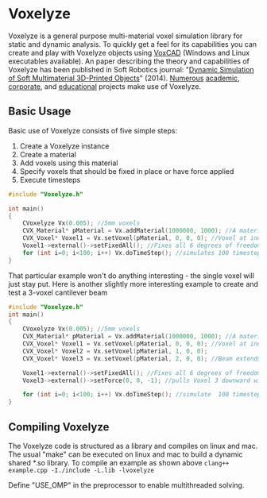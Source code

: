 Voxelyze
========

Voxelyze is a general purpose multi-material voxel simulation library for static and dynamic analysis. To quickly get a feel for its capabilities you can create and play with Voxelyze objects using [VoxCAD](http://www.voxcad.com) (Windows and Linux executables available). An paper describing the theory and capabilities of Voxelyze has been published in Soft Robotics journal: "[Dynamic Simulation of Soft Multimaterial 3D-Printed Objects](http://online.liebertpub.com/doi/pdfplus/10.1089/soro.2013.0010)" (2014). [Numerous](https://sites.google.com/site/jonhiller/hardware/soft-robots) 
[academic](http://creativemachines.cornell.edu/soft-robots), [corporate](http://www.fastcompany.com/3006259/stratasyss-programmable-materials-just-add-water), and [educational](http://www.sciencebuddies.org/science-fair-projects/project_ideas/Robotics_p016.shtml) projects make use of Voxelyze.


Basic Usage
--------

Basic use of Voxelyze consists of five simple steps:

1. Create a Voxelyze instance
2. Create a material
3. Add voxels using this material
4. Specify voxels that should be fixed in place or have force applied
5. Execute timesteps

```c++
#include "Voxelyze.h"

int main()
{
	CVoxelyze Vx(0.005); //5mm voxels
	CVX_Material* pMaterial = Vx.addMaterial(1000000, 1000); //A material with stiffness E=1MPa and density 1000Kg/m^3
	CVX_Voxel* Voxel1 = Vx.setVoxel(pMaterial, 0, 0, 0); //Voxel at index x=0, y=0. z=0
	Voxel1->external()->setFixedAll(); //Fixes all 6 degrees of freedom with an external condition
	for (int i=0; i<100; i++) Vx.doTimeStep(); //simulates 100 timesteps
}
```

That particular example won't do anything interesting - the single voxel will just stay put. Here is another slightly more interesting example to create and test a 3-voxel cantilever beam

```c++
#include "Voxelyze.h"
int main()
{
	CVoxelyze Vx(0.005); //5mm voxels
	CVX_Material* pMaterial = Vx.addMaterial(1000000, 1000); //A material with stiffness E=1MPa and density 1000Kg/m^3
	CVX_Voxel* Voxel1 = Vx.setVoxel(pMaterial, 0, 0, 0); //Voxel at index x=0, y=0. z=0
	CVX_Voxel* Voxel2 = Vx.setVoxel(pMaterial, 1, 0, 0);
	CVX_Voxel* Voxel3 = Vx.setVoxel(pMaterial, 2, 0, 0); //Beam extends in the +X direction

	Voxel1->external()->setFixedAll(); //Fixes all 6 degrees of freedom with an external condition on Voxel 1
	Voxel3->external()->setForce(0, 0, -1); //pulls Voxel 3 downward with 1 Newton of force.

	for (int i=0; i<100; i++) Vx.doTimeStep(); //simulate  100 timesteps.
}
```

Compiling Voxelyze
--------

The Voxelyze code is structured as a library and compiles on linux and mac. The usual "make" can be executed on linux and mac to build a dynamic shared *.so library. To compile an example as shown above ```clang++ example.cpp -I./include -L.lib -lvoxelyze```

Define "USE_OMP" in the preprocessor to enable multithreaded solving.